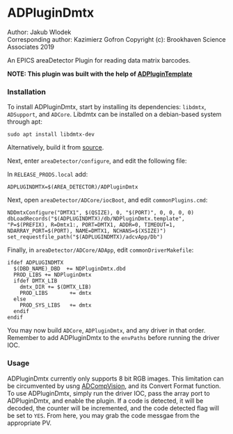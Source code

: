 # ADPluginDmtx

Author: Jakub Wlodek  
Corresponding author: Kazimierz Gofron
Copyright (c): Brookhaven Science Associates 2019

An EPICS areaDetector Plugin for reading data matrix barcodes.

**NOTE: This plugin was built with the help of [ADPluginTemplate](https://github.com/epicsNSLS2-areaDetector/ADPluginTemplate)**

### Installation

To install ADPluginDmtx, start by installing its dependencies: `libdmtx`, `ADSupport`, and `ADCore`. Libdmtx can be installed on a debian-based system through apt:
```
sudo apt install libdmtx-dev
```
Alternatively, build it from [source](https://github.com/dmtx/libdmtx).

Next, enter `areaDetector/configure`, and edit the following file:

In `RELEASE_PRODS.local` add:
```
ADPLUGINDMTX=$(AREA_DETECTOR)/ADPluginDmtx
```

Next, open `areaDetector/ADCore/iocBoot`, and edit `commonPlugins.cmd`:
```
NDDmtxConfigure("DMTX1", $(QSIZE), 0, "$(PORT)", 0, 0, 0, 0)
dbLoadRecords("$(ADPLUGINDMTX)/db/NDPluginDmtx.template", "P=$(PREFIX), R=Dmtx1:, PORT=DMTX1, ADDR=0, TIMEOUT=1, NDARRAY_PORT=$(PORT), NAME=DMTX1, NCHANS=$(XSIZE)")
set_requestfile_path("$(ADPLUGINDMTX)/adcvApp/Db")
```

Finally, in `areaDetector/ADCore/ADApp`, edit `commonDriverMakefile`:
```
ifdef ADPLUGINDMTX
  $(DBD_NAME)_DBD  += NDPluginDmtx.dbd
  PROD_LIBS	+= NDPluginDmtx
  ifdef DMTX_LIB
    dmtx_DIR += $(DMTX_LIB)
    PROD_LIBS       += dmtx
  else
    PROD_SYS_LIBS   += dmtx
  endif
endif
```

You may now build `ADCore`, `ADPluginDmtx`, and any driver in that order. Remember to add ADPluginDmtx to the `envPaths` before running the driver IOC.

### Usage

ADPluginDmtx currently only supports 8 bit RGB images. This limitation can be circumvented by usng [ADCompVision](https://github.com/epicsNSLS2-areaDetector/ADCompVision), and its Convert Format function. To use ADPluginDmtx, simply run the driver IOC, pass the array port to ADPluginDmtx, and enable the plugin. If a code is detected, it will be decoded, the counter will be incremented, and the code detected flag will be set to `YES`. From here, you may grab the code messgae from the appropriate PV.
